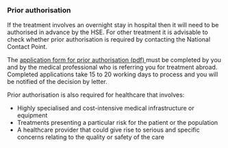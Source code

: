 ###  Prior authorisation

If the treatment involves an overnight stay in hospital then it will need to
be authorised in advance by the HSE. For other treatment it is advisable to
check whether prior authorisation is required by contacting the National
Contact Point.

The [ application form for prior authorisation (pdf)
](http://www.hse.ie/eng/services/list/1/schemes/cbd/appreimbursement/HSE_CBD_Application_for_Prior_Authorisation_.pdf)
must be completed by you and by the medical professional who is referring you
for treatment abroad. Completed applications take 15 to 20 working days to
process and you will be notified of the decision by letter.

Prior authorisation is also required for healthcare that involves:

  * Highly specialised and cost-intensive medical infrastructure or equipment 
  * Treatments presenting a particular risk for the patient or the population 
  * A healthcare provider that could give rise to serious and specific concerns relating to the quality or safety of the care 
